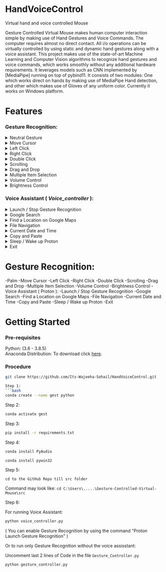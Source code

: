 # HandVoiceControl
Virtual hand and voice controlled Mouse

Gesture Controlled Virtual Mouse makes human computer interaction simple by making use of Hand Gestures and Voice Commands. The computer requires almost no direct contact. All i/o operations can be virtually controlled by using static and dynamic hand gestures along with a voice assistant. This project makes use of the state-of-art Machine Learning and Computer Vision algorithms to recognize hand gestures and voice commands, which works smoothly without any additional hardware requirements. It leverages models such as CNN implemented by [MediaPipe] running on top of pybind11. It consists of two modules: One which works direct on hands by making use of MediaPipe Hand detection, and other which makes use of Gloves of any uniform color. Currently it works on Windows platform.

# Features
### Gesture Recognition:
<details>
<summary>Neutral Gesture</summary>
 <figure>

  <figcaption>Neutral Gesture. Used to halt/stop execution of current gesture.</figcaption>
</figure>
</details>
 

<details>
<summary>Move Cursor</summary>

  <figcaption>Cursor is assigned to the midpoint of index and middle fingertips. This gesture moves the cursor to the desired location. Speed of the cursor movement is proportional to the speed of hand.</figcaption>
</details>

<details>
<summary>Left Click</summary>

 <figcaption>Gesture for single left click</figcaption>
</details>

<details>
<summary>Right Click</summary>

 <figcaption>Gesture for single right click</figcaption>
</details>

<details>
<summary>Double Click</summary>

 <figcaption>Gesture for double click</figcaption>
</details>

<details>
<summary>Scrolling</summary>

 <figcaption>Dynamic Gestures for horizontal and vertical scroll. The speed of scroll is proportional to the distance moved by pinch gesture from start point. Vertical and Horizontal scrolls are controlled by vertical and horizontal pinch movements respectively.</figcaption>
</details>

<details>
<summary>Drag and Drop</summary>

 <figcaption>Gesture for drag and drop functionality. Can be used to move/tranfer files from one directory to other.</figcaption>
</details>

<details>
<summary>Multiple Item Selection</summary>

 <figcaption>Gesture to select multiple items</figcaption>
</details>

<details>
<summary>Volume Control</summary>

 <figcaption>Dynamic Gestures for Volume control. The rate of increase/decrease of volume is proportional to the distance moved by pinch gesture from start point. </figcaption>
</details>

<details>
<summary>Brightness Control</summary>

 <figcaption>Dynamic Gestures for Brightness control. The rate of increase/decrease of brightness is proportional to the distance moved by pinch gesture from start point. </figcaption>
</details>

### Voice Assistant ( ***Voice_controller*** ):
<details>
<summary>Launch / Stop  Gesture Recognition</summary>

    <code> Voice_controller Launch Gesture Recognition </code><br>
    Turns on webcam for hand gesture recognition.
  </li>
  <li>
    <code> Voice_controller Stop Gesture Recognition </code><br>
    Turns off webcam and stops gesture recognition.
    (Termination of Gesture controller can also be done via pressing <code>Enter</code> key in webcam window)
   </li>
</ul>
</details>

<details>
<summary>Google Search</summary>

  <li>
    <code>Voice_controller search {text_you_wish_to_search}</code><br>
    Opens a new tab on Chrome Browser if it is running, else opens a new window. Searches the given text on Google.
  </li>
</ul>
</details>

<details>
<summary>Find a Location on Google Maps</summary>

      <code>Voice_controller Find a Location</code><br>
      Will ask the user for the location to be searched.
    </li>
    <li> 
      <code>{Location_you_wish_to_find}</code><br>
      Will find the required location on Google Maps in a new Chrome tab.
    </li>
  </ol>
</details>

<details>
<summary>File Navigation</summary>

      <code>Voice_controller list files</code> / <code> Proton list </code><br>
      Will list the files and respective file_numbers in your Current Directory (by default C:)
    </li>
    <li>  
      <code> Voice_controller open {file_number} </code><br>
      Opens the file / directory corresponding to specified file_number.
    </li>
    <li>
      <code>Voice_controller go back </code> / <code> Proton back </code><br>
      Changes the Current Directory to Parent Directory and lists the files.
    </li>
  </ul>
</details>

<details>
<summary>Current Date and Time</summary>

      <code> Voice_controller what is today's date </code> / <code> Voice_controller date </code><br>
      <code> Voice_controller what is the time </code> / <code> Voice_controller time </code><br>
      Returns the current date and time.
    </li>
  </ul>
</details>

<details>
<summary>Copy and Paste</summary>

      <code> Voice_controller Copy </code><br>
      Copies the selected text to clipboard.<br>
    </li>
    <li>
      <code> Voice_controller Paste </code><br>
      Pastes the copied text.
    </li>
  </ul>
</details>

<details>
<summary>Sleep / Wake up Proton</summary>
       <code> Voice_controller bye </code><br>
      Pauses voice command execution till the assistant is woken up.
    </li>
    <li>
      Wake up<br>
      <code> Voice_controller wake up </code><br>
      Resumes voice command execution.
    </li>
  </ul>
</details>

<details>
<summary>Exit</summary>
      <code> Voice_controller Exit </code> <br>
      Terminates the voice assisstant thread. GUI window needs to be closed manually.
    </li>
  </ul>
</details>

# Gesture Recognition:
-Palm
-Move Cursor
-Left Click
-Right Click
-Double Click
-Scrolling
-Drag and Drop
-Multiple Item Selection
-Volume Control
-Brightness Control
-Voice Assistant ( Proton ):
-Launch / Stop Gesture Recognition
-Google Search
-Find a Location on Google Maps
-File Navigation
-Current Date and Time
-Copy and Paste
-Sleep / Wake up Proton
-Exit


# Getting Started

  ### Pre-requisites
  
  Python: (3.6 - 3.8.5)<br>
  Anaconda Distribution: To download click [here](https://www.anaconda.com/products/individual).
  
  ### Procedure
  ```bash
  git clone https://github.com/Its-Wajeeha-Sohail/HandVoiceControl.git
  
  Step 1: 
  ```bash
  conda create --name gest python
  ```
  
  Step 2:
  ```bash
  conda activate gest
  ```
  
  Step 3:
  ```bash
  pip install -r requirements.txt
  ```
  
  Step 4:
  ```bash 
  conda install PyAudio
  ```
  ```bash 
  conda install pywin32
  ```
  
  Step 5:
  ``` 
  cd to the GitHub Repo till src folder
  ```
  Command may look like: `cd C:\Users\.....\Gesture-Controlled-Virtual-Mouse\src`
  
  Step 6:
  
  For running Voice Assistant:
  ```bash 
  python voice_controller.py
  ```
  ( You can enable Gesture Recognition by using the command "Proton Launch Gesture Recognition" )
  
  Or to run only Gesture Recognition without the voice assisstant:
  
  Uncomment last 2 lines of Code in the file `Gesture_Controller.py`
  ```bash 
  python gesture_controller.py
  ```

